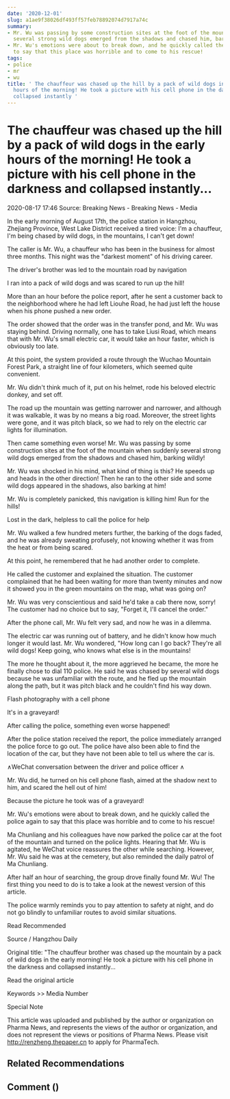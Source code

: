 ```yaml
---
date: '2020-12-01'
slug: a1ae9f38026df493ff57feb78892074d7917a74c
summary:
- Mr. Wu was passing by some construction sites at the foot of the mountain when suddenly
  several strong wild dogs emerged from the shadows and chased him, barking wildly!
- Mr. Wu's emotions were about to break down, and he quickly called the police again
  to say that this place was horrible and to come to his rescue!
tags:
- police
- mr
- wu
title: ' The chauffeur was chased up the hill by a pack of wild dogs in the early
  hours of the morning! He took a picture with his cell phone in the darkness and
  collapsed instantly '
---
```


 # The chauffeur was chased up the hill by a pack of wild dogs in the early hours of the morning! He took a picture with his cell phone in the darkness and collapsed instantly...

2020-08-17 17:46 Source: Breaking News - Breaking News - Media

In the early morning of August 17th, the police station in Hangzhou, Zhejiang Province, West Lake District received a tired voice: I'm a chauffeur, I'm being chased by wild dogs, in the mountains, I can't get down!

The caller is Mr. Wu, a chauffeur who has been in the business for almost three months. This night was the "darkest moment" of his driving career.

The driver's brother was led to the mountain road by navigation

I ran into a pack of wild dogs and was scared to run up the hill!

More than an hour before the police report, after he sent a customer back to the neighborhood where he had left Liouhe Road, he had just left the house when his phone pushed a new order.

The order showed that the order was in the transfer pond, and Mr. Wu was staying behind. Driving normally, one has to take Liusi Road, which means that with Mr. Wu's small electric car, it would take an hour faster, which is obviously too late.

At this point, the system provided a route through the Wuchao Mountain Forest Park, a straight line of four kilometers, which seemed quite convenient.

Mr. Wu didn't think much of it, put on his helmet, rode his beloved electric donkey, and set off.

The road up the mountain was getting narrower and narrower, and although it was walkable, it was by no means a big road. Moreover, the street lights were gone, and it was pitch black, so we had to rely on the electric car lights for illumination.

Then came something even worse! Mr. Wu was passing by some construction sites at the foot of the mountain when suddenly several strong wild dogs emerged from the shadows and chased him, barking wildly!

Mr. Wu was shocked in his mind, what kind of thing is this? He speeds up and heads in the other direction! Then he ran to the other side and some wild dogs appeared in the shadows, also barking at him!

Mr. Wu is completely panicked, this navigation is killing him! Run for the hills!

Lost in the dark, helpless to call the police for help

Mr. Wu walked a few hundred meters further, the barking of the dogs faded, and he was already sweating profusely, not knowing whether it was from the heat or from being scared.

At this point, he remembered that he had another order to complete.

He called the customer and explained the situation. The customer complained that he had been waiting for more than twenty minutes and now it showed you in the green mountains on the map, what was going on?

Mr. Wu was very conscientious and said he'd take a cab there now, sorry! The customer had no choice but to say, "Forget it, I'll cancel the order."

After the phone call, Mr. Wu felt very sad, and now he was in a dilemma.

The electric car was running out of battery, and he didn't know how much longer it would last. Mr. Wu wondered, "How long can I go back? They're all wild dogs! Keep going, who knows what else is in the mountains!

The more he thought about it, the more aggrieved he became, the more he finally chose to dial 110 police. He said he was chased by several wild dogs because he was unfamiliar with the route, and he fled up the mountain along the path, but it was pitch black and he couldn't find his way down.

Flash photography with a cell phone

It's in a graveyard!

After calling the police, something even worse happened!

After the police station received the report, the police immediately arranged the police force to go out. The police have also been able to find the location of the car, but they have not been able to tell us where the car is.

∧WeChat conversation between the driver and police officer ∧

Mr. Wu did, he turned on his cell phone flash, aimed at the shadow next to him, and scared the hell out of him!

Because the picture he took was of a graveyard!

Mr. Wu's emotions were about to break down, and he quickly called the police again to say that this place was horrible and to come to his rescue!

Ma Chunliang and his colleagues have now parked the police car at the foot of the mountain and turned on the police lights. Hearing that Mr. Wu is agitated, he WeChat voice reassures the other while searching. However, Mr. Wu said he was at the cemetery, but also reminded the daily patrol of Ma Chunliang.

After half an hour of searching, the group drove finally found Mr. Wu! The first thing you need to do is to take a look at the newest version of this article.

The police warmly reminds you to pay attention to safety at night, and do not go blindly to unfamiliar routes to avoid similar situations.

Read Recommended

Source / Hangzhou Daily

Original title: "The chauffeur brother was chased up the mountain by a pack of wild dogs in the early morning! He took a picture with his cell phone in the darkness and collapsed instantly...

Read the original article

Keywords &gt;&gt; Media Number

Special Note

This article was uploaded and published by the author or organization on Pharma News, and represents the views of the author or organization, and does not represent the views or positions of Pharma News. Please visit http://renzheng.thepaper.cn to apply for PharmaTech.

## Related Recommendations

## Comment ()

 
        